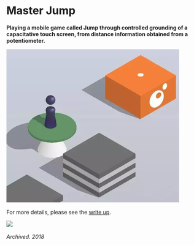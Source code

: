 # Master Jump

**Playing a mobile game called Jump through controlled grounding of a capacitative touch screen, from distance information obtained from a potentiometer.**

![](jump.jpg)

For more details, please see the [write up](WriteUp.pdf).

![](working_cropped.gif)

*Archived. 2018*
